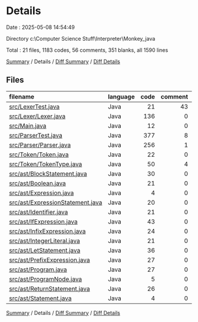 # Details

Date : 2025-05-08 14:54:49

Directory c:\\Computer Science Stuff\\Interpreter\\Monkey_java

Total : 21 files,  1183 codes, 56 comments, 351 blanks, all 1590 lines

[Summary](results.md) / Details / [Diff Summary](diff.md) / [Diff Details](diff-details.md)

## Files
| filename | language | code | comment | blank | total |
| :--- | :--- | ---: | ---: | ---: | ---: |
| [src/LexerTest.java](/src/LexerTest.java) | Java | 21 | 43 | 11 | 75 |
| [src/Lexer/Lexer.java](/src/Lexer/Lexer.java) | Java | 136 | 0 | 22 | 158 |
| [src/Main.java](/src/Main.java) | Java | 12 | 0 | 5 | 17 |
| [src/ParserTest.java](/src/ParserTest.java) | Java | 377 | 8 | 114 | 499 |
| [src/Parser/Parser.java](/src/Parser/Parser.java) | Java | 256 | 1 | 51 | 308 |
| [src/Token/Token.java](/src/Token/Token.java) | Java | 22 | 0 | 8 | 30 |
| [src/Token/TokenType.java](/src/Token/TokenType.java) | Java | 50 | 4 | 16 | 70 |
| [src/ast/BlockStatement.java](/src/ast/BlockStatement.java) | Java | 30 | 0 | 10 | 40 |
| [src/ast/Boolean.java](/src/ast/Boolean.java) | Java | 21 | 0 | 10 | 31 |
| [src/ast/Expression.java](/src/ast/Expression.java) | Java | 4 | 0 | 3 | 7 |
| [src/ast/ExpressionStatement.java](/src/ast/ExpressionStatement.java) | Java | 20 | 0 | 9 | 29 |
| [src/ast/Identifier.java](/src/ast/Identifier.java) | Java | 21 | 0 | 9 | 30 |
| [src/ast/IfExpression.java](/src/ast/IfExpression.java) | Java | 43 | 0 | 13 | 56 |
| [src/ast/InfixExpression.java](/src/ast/InfixExpression.java) | Java | 24 | 0 | 9 | 33 |
| [src/ast/IntegerLiteral.java](/src/ast/IntegerLiteral.java) | Java | 21 | 0 | 9 | 30 |
| [src/ast/LetStatement.java](/src/ast/LetStatement.java) | Java | 36 | 0 | 11 | 47 |
| [src/ast/PrefixExpression.java](/src/ast/PrefixExpression.java) | Java | 27 | 0 | 11 | 38 |
| [src/ast/Program.java](/src/ast/Program.java) | Java | 27 | 0 | 9 | 36 |
| [src/ast/ProgramNode.java](/src/ast/ProgramNode.java) | Java | 5 | 0 | 4 | 9 |
| [src/ast/ReturnStatement.java](/src/ast/ReturnStatement.java) | Java | 26 | 0 | 14 | 40 |
| [src/ast/Statement.java](/src/ast/Statement.java) | Java | 4 | 0 | 3 | 7 |

[Summary](results.md) / Details / [Diff Summary](diff.md) / [Diff Details](diff-details.md)